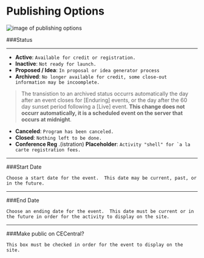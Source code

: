 # Publishing Options

![image of publishing options](https://github.com/cecentral/Project-Central-User-Manual/blob/master/img/activity/publishing_options.png)

###Status

<hr>

- **Active**: ```Available for credit or registration.```
- **Inactive**: ```Not ready for launch.```
- **Proposed / Idea**: ```In proposal or idea generator process```
- **Archived**: ```No longer available for credit, some close-out information may be incoomplete.```

>The transistion to an archived status occurrs automatically the day after an event closes for [Enduring] events, or the day after the 60 day sunset period following a [Live] event. **This change does not occurr automatically, it is a scheduled event on the server that occurs at midnight**.

- **Canceled**: ```Program has been canceled.```
- **Closed**: ```Nothing left to be done.```
- **Conference Reg** .(istration) **Placeholder**: ```Activity "shell" for `a la carte registration fees.``` 

<hr>
###Start Date

```Choose a start date for the event.  This date may be current, past, or in the future.```

<hr>
###End Date

```Choose an ending date for the event.  This date must be current or in the future in order for the activity to display on the site.```

<hr>
###Make public on CECentral?

```This box must be checked in order for the event to display on the site.```
